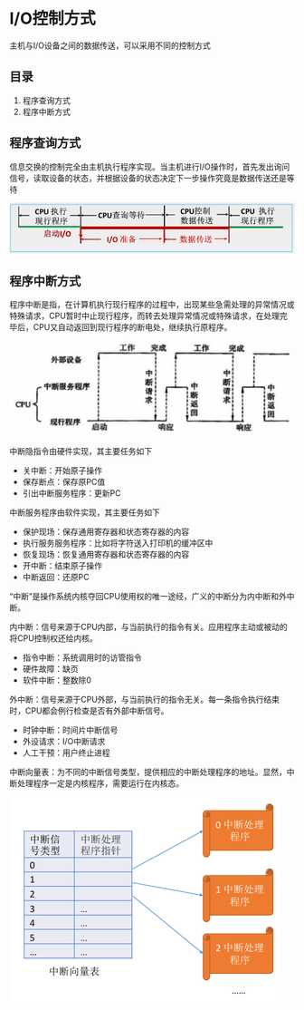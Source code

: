 # I/O控制方式

主机与I/O设备之间的数据传送，可以采用不同的控制方式

## 目录

1. 程序查询方式
2. 程序中断方式



## 程序查询方式

信息交换的控制完全由主机执行程序实现。当主机进行I/O操作时，首先发出询问信号，读取设备的状态，并根据设备的状态决定下一步操作究竟是数据传送还是等待

![image-20210926131209397](image-20210926131209397.png)



## 程序中断方式

程序中断是指，在计算机执行现行程序的过程中，出现某些急需处理的异常情况或特殊请求，CPU暂时中止现行程序，而转去处理异常情况或特殊请求，在处理完毕后，CPU又自动返回到现行程序的断电处，继续执行原程序。

![image-20210926133802913](image-20210926133802913.png)

中断隐指令由硬件实现，其主要任务如下

* 关中断：开始原子操作
* 保存断点：保存原PC值
* 引出中断服务程序：更新PC



中断服务程序由软件实现，其主要任务如下

* 保护现场：保存通用寄存器和状态寄存器的内容
* 执行服务服务程序：比如将字符送入打印机的缓冲区中
* 恢复现场：恢复通用寄存器和状态寄存器的内容
* 开中断：结束原子操作
* 中断返回：还原PC



“中断”是操作系统内核夺回CPU使用权的唯一途经，广义的中断分为内中断和外中断。



内中断：信号来源于CPU内部，与当前执行的指令有关。应用程序主动或被动的将CPU控制权还给内核。

* 指令中断：系统调用时的访管指令
* 硬件故障：缺页
* 软件中断：整数除0



外中断：信号来源于CPU外部，与当前执行的指令无关。每一条指令执行结束时，CPU都会例行检查是否有外部中断信号。

* 时钟中断：时间片中断信号
* 外设请求：I/O中断请求
* 人工干预：用户终止进程



中断向量表：为不同的中断信号类型，提供相应的中断处理程序的地址。显然，中断处理程序一定是内核程序，需要运行在内核态。

![image-20211031123637907](image-20211031123637907.png)

